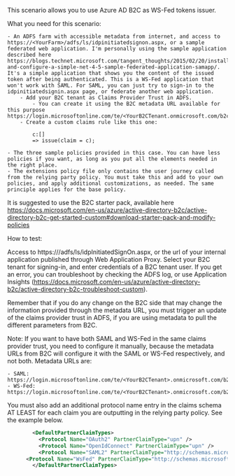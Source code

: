 This scenario allows you to use Azure AD B2C as WS-Fed tokens issuer.

What you need for this scenario:

	- An ADFS farm with accessible metadata from internet, and access to https://<YourFarm>/adfs/ls/idpinitiatedsignon.aspx, or a sample federated web application. I'm personally using the sample application described here https://blogs.technet.microsoft.com/tangent_thoughts/2015/02/20/install-and-configure-a-simple-net-4-5-sample-federated-application-samapp/. It's a simple application that shows you the content of the issued token after being authenticated. This is a WS-Fed application that won't work with SAML. For SAML, you can just try to sign-in to the idpinitiatedsignin.aspx page, or federate another web application.
		- Add your B2C tenant as Claims Provider Trust in ADFS.
			- You can create it using the B2C metadata URL available for this purpose https://login.microsoftonline.com/te/<YourB2CTenant.onmicrosoft.com/b2c_1A_<YourB2CRPPolicyName>/samlp/metadata
		- Create a custom claims rule like this one:
		
			c:[]
			=> issue(claim = c);
		
	- The three sample policies provided in this case. You can have less policies if you want, as long as you put all the elements needed in the right place.
	- The extensions policy file only contains the user journey called from the relying party policy. You must take this and add to your own policies, and apply additional customizations, as needed. The same principle applies for the base policy.
	
It is suggested to use the B2C starter pack, available here https://docs.microsoft.com/en-us/azure/active-directory-b2c/active-directory-b2c-get-started-custom#download-starter-pack-and-modify-policies

How to test:

Access to https://<YourADFSFarm>/adfs/ls/idpInitiatedSignOn.aspx, or the url of your internal application published through Web Application Proxy. Select your B2C tenant for signing-in, and enter credentials of a B2C tenant user. If you get an error, you can troubleshoot by checking the ADFS log, or use Application Insights (https://docs.microsoft.com/en-us/azure/active-directory-b2c/active-directory-b2c-troubleshoot-custom).

Remember that if you do any change on the B2C side that may change the information provided through the metadata URL, you must trigger an update of the claims provider trust in ADFS, if you are using metadata to pull the different parameters from B2C.

Note: If you want to have both SAML and WS-Fed in the same claims provider trust, you need to configure it manually, because the metadata URLs from B2C will configure it with the SAML or WS-Fed respectively, and not both. Metadata URLs are:

	- SAML: https://login.microsoftonline.com/te/<YourB2CTenant>.onmicrosoft.com/b2c_1A_<YourSAMLRPolicy>/samlp/metadata
	- WS-Fed: https://login.microsoftonline.com/te/<YourB2CTenant>.onmicrosoft.com/b2c_1A_<YourRPWsFedPolicy>/wsfed/metadata
	
You must also add an additional protocol name entry in the claims schema AT LEAST for each claim you are outputting in the relying party policy. See the example below.

```xml
        <DefaultPartnerClaimTypes>
          <Protocol Name="OAuth2" PartnerClaimType="upn" />
          <Protocol Name="OpenIdConnect" PartnerClaimType="upn" />
          <Protocol Name="SAML2" PartnerClaimType="http://schemas.microsoft.com/identity/claims/userprincipalname" />
	  <Protocol Name="WsFed" PartnerClaimType="http://schemas.microsoft.com/identity/claims/userPrincipalName" />
        </DefaultPartnerClaimTypes>
```
